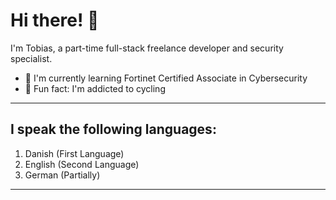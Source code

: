 # Hi there! 👋

I'm Tobias, a part-time full-stack freelance developer and security specialist. 

- 🌱 I'm currently learning Fortinet Certified Associate in Cybersecurity  
- 🚴 Fun fact: I'm addicted to cycling  

---

## I speak the following languages:
1. Danish (First Language)  
2. English (Second Language)
3. German (Partially)

---
